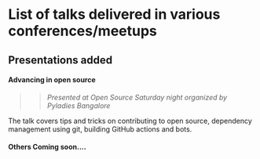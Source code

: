 # List of talks delivered in various conferences/meetups

## Presentations added 

#### Advancing in open source  
>> *Presented at Open Source Saturday night organized by Pyladies Bangalore*

The talk covers tips and tricks on contributing to open source, dependency management using git, building GitHub actions and bots.

#### Others Coming soon....

